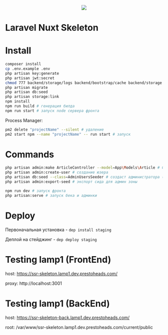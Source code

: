 <p align="center"><img src="https://prestoheads.com/assets/img/logo.png"></p>

# Laravel Nuxt Skeleton

# Install

```bash
composer install
cp .env.example .env
php artisan key:generate
php artisan jwt:secret
chmod 777 backend/storage/logs backend/bootstrap/cache backend/storage backend/storage/framework/sessions
php artisan migrate
php artisan db:seed
php artisan storage:link
npm install
npm run build # генерация билда
npm run start # запуск node сервера фронта
```

Process Manager:

```bash
pm2 delete "projectName" --silent # удаление
pm2 start npm --name "projectName" -- run start # запуск
```

# Commands
```bash
php artisan admin:make ArticleController --model=App\Models\Article # Создание контроллера
php artisan admin:create-user # создание юзера
php artisan db:seed --class=AdminUsersSeeder # создаст администратора (login: administrator, pass: ym2lPm) и модератора (login: moderator pass: KxsCfF)
php artisan admin:export-seed # экспорт сида для админ зоны

npm run dev # запуск фронта
php artisan:serve # запуск бека и админки
```

# Deploy
Первоначальная установка - `dep install staging`

Деплой на стейджинг - `dep deploy staging`


# Testing lamp1 (FrontEnd)
host: https://ssr-skeleton.lamp1.dev.prestoheads.com/

proxy: http://localhost:3001

# Testing lamp1 (BackEnd)
host: https://ssr-skeleton-back.lamp1.dev.prestoheads.com/

root: /var/www/ssr-skeleton.lamp1.dev.prestoheads.com/current/public